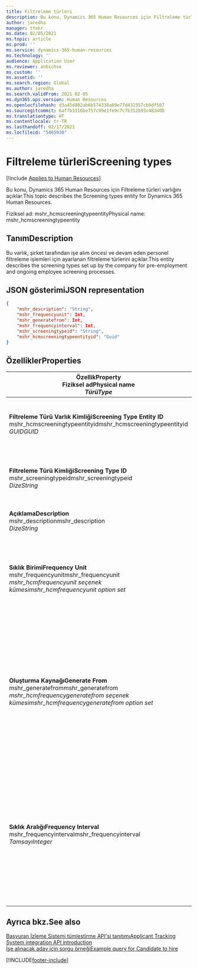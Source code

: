```yaml
---
title: Filtreleme türleri
description: Bu konu, Dynamics 365 Human Resources için Filtreleme türleri varlığını açıklar.
author: jaredha
manager: tfehr
ms.date: 02/05/2021
ms.topic: article
ms.prod: ''
ms.service: dynamics-365-human-resources
ms.technology: ''
audience: Application User
ms.reviewer: anbichse
ms.custom: ''
ms.assetid: ''
ms.search.region: Global
ms.author: jaredha
ms.search.validFrom: 2021-02-05
ms.dyn365.ops.version: Human Resources
ms.openlocfilehash: d3a45d802ab6b574338a09e77d432357cb9df507
ms.sourcegitcommit: 6affb3316be757c99e1fe9c7c7b312b93c483408
ms.translationtype: HT
ms.contentlocale: tr-TR
ms.lasthandoff: 02/17/2021
ms.locfileid: "5465930"
---
```

# <a name="screening-types"></a><span data-ttu-id="6a902-103">Filtreleme türleri</span><span class="sxs-lookup"><span data-stu-id="6a902-103">Screening types</span></span>

[!include [Applies to Human Resources](../includes/applies-to-hr.md)]

<span data-ttu-id="6a902-104">Bu konu, Dynamics 365 Human Resources için Filtreleme türleri varlığını açıklar.</span><span class="sxs-lookup"><span data-stu-id="6a902-104">This topic describes the Screening types entity for Dynamics 365 Human Resources.</span></span>

<span data-ttu-id="6a902-105">Fiziksel ad: mshr_hcmscreeningtypeentity</span><span class="sxs-lookup"><span data-stu-id="6a902-105">Physical name: mshr_hcmscreeningtypeentity</span></span>

## <a name="description"></a><span data-ttu-id="6a902-106">Tanım</span><span class="sxs-lookup"><span data-stu-id="6a902-106">Description</span></span>

<span data-ttu-id="6a902-107">Bu varlık, şirket tarafından işe alım öncesi ve devam eden personel filtreleme işlemleri için ayarlanan filtreleme türlerini açıklar.</span><span class="sxs-lookup"><span data-stu-id="6a902-107">This entity describes the screening types set up by the company for pre-employment and ongoing employee screening processes.</span></span>

## <a name="json-representation"></a><span data-ttu-id="6a902-108">JSON gösterimi</span><span class="sxs-lookup"><span data-stu-id="6a902-108">JSON representation</span></span>

```json
{
    "mshr_description": "String",
    "mshr_frequencyunit": Int,
    "mshr_generatefrom": Int,
    "mshr_frequencyinterval": Int,
    "mshr_screeningtypeid": "String",
    "mshr_hcmscreeningtypeentityid": "Guid"
}
```

## <a name="properties"></a><span data-ttu-id="6a902-109">Özellikler</span><span class="sxs-lookup"><span data-stu-id="6a902-109">Properties</span></span>

| <span data-ttu-id="6a902-110">Özellik</span><span class="sxs-lookup"><span data-stu-id="6a902-110">Property</span></span><br><span data-ttu-id="6a902-111">**Fiziksel ad**</span><span class="sxs-lookup"><span data-stu-id="6a902-111">**Physical name**</span></span><br><span data-ttu-id="6a902-112">**_Türü_**</span><span class="sxs-lookup"><span data-stu-id="6a902-112">**_Type_**</span></span> | <span data-ttu-id="6a902-113">Kullan</span><span class="sxs-lookup"><span data-stu-id="6a902-113">Use</span></span> | <span data-ttu-id="6a902-114">Tanım</span><span class="sxs-lookup"><span data-stu-id="6a902-114">Description</span></span> |
| --- | --- | --- |
| <span data-ttu-id="6a902-115">**Filtreleme Türü Varlık Kimliği**</span><span class="sxs-lookup"><span data-stu-id="6a902-115">**Screening Type Entity ID**</span></span><br><span data-ttu-id="6a902-116">mshr_hcmscreeningtypeentityid</span><span class="sxs-lookup"><span data-stu-id="6a902-116">mshr_hcmscreeningtypeentityid</span></span><br><span data-ttu-id="6a902-117">*GUID*</span><span class="sxs-lookup"><span data-stu-id="6a902-117">*GUID*</span></span> | <span data-ttu-id="6a902-118">Salt okunur</span><span class="sxs-lookup"><span data-stu-id="6a902-118">Read-only</span></span><br><span data-ttu-id="6a902-119">Gerekli</span><span class="sxs-lookup"><span data-stu-id="6a902-119">Required</span></span><br><span data-ttu-id="6a902-120">Sistem tarafından oluşturulan</span><span class="sxs-lookup"><span data-stu-id="6a902-120">System-generated</span></span> | <span data-ttu-id="6a902-121">Filtreleme türü kaydı için benzersiz birincil tanımlayıcı.</span><span class="sxs-lookup"><span data-stu-id="6a902-121">Unique primary identifier for the screening type record.</span></span> |
| <span data-ttu-id="6a902-122">**Filtreleme Türü Kimliği**</span><span class="sxs-lookup"><span data-stu-id="6a902-122">**Screening Type ID**</span></span><br><span data-ttu-id="6a902-123">mshr_screeningtypeid</span><span class="sxs-lookup"><span data-stu-id="6a902-123">mshr_screeningtypeid</span></span><br><span data-ttu-id="6a902-124">*Dize*</span><span class="sxs-lookup"><span data-stu-id="6a902-124">*String*</span></span> | <span data-ttu-id="6a902-125">Okuma/yazma</span><span class="sxs-lookup"><span data-stu-id="6a902-125">Read/write</span></span><br><span data-ttu-id="6a902-126">Gerekli</span><span class="sxs-lookup"><span data-stu-id="6a902-126">Required</span></span> | <span data-ttu-id="6a902-127">Filtreleme türü için kullanıcı tanımlı benzersiz tanımlayıcı.</span><span class="sxs-lookup"><span data-stu-id="6a902-127">User-defined unique identifier for the screening type.</span></span> |
| <span data-ttu-id="6a902-128">**Açıklama**</span><span class="sxs-lookup"><span data-stu-id="6a902-128">**Description**</span></span><br><span data-ttu-id="6a902-129">mshr_description</span><span class="sxs-lookup"><span data-stu-id="6a902-129">mshr_description</span></span><br><span data-ttu-id="6a902-130">*Dize*</span><span class="sxs-lookup"><span data-stu-id="6a902-130">*String*</span></span> | <span data-ttu-id="6a902-131">Okuma/yazma</span><span class="sxs-lookup"><span data-stu-id="6a902-131">Read/write</span></span><br><span data-ttu-id="6a902-132">Gerekli</span><span class="sxs-lookup"><span data-stu-id="6a902-132">Required</span></span> | <span data-ttu-id="6a902-133">Filtreleme türünün açıklaması.</span><span class="sxs-lookup"><span data-stu-id="6a902-133">The description of the screening type.</span></span> |
| <span data-ttu-id="6a902-134">**Sıklık Birimi**</span><span class="sxs-lookup"><span data-stu-id="6a902-134">**Frequency Unit**</span></span><br><span data-ttu-id="6a902-135">mshr_frequencyunit</span><span class="sxs-lookup"><span data-stu-id="6a902-135">mshr_frequencyunit</span></span><br><span data-ttu-id="6a902-136">*mshr_hcmfrequencyunit seçenek kümesi*</span><span class="sxs-lookup"><span data-stu-id="6a902-136">*mshr_hcmfrequencyunit option set*</span></span> | <span data-ttu-id="6a902-137">Okuma/yazma</span><span class="sxs-lookup"><span data-stu-id="6a902-137">Read/write</span></span><br><span data-ttu-id="6a902-138">Gerekli</span><span class="sxs-lookup"><span data-stu-id="6a902-138">Required</span></span> | <span data-ttu-id="6a902-139">Atanan kişi için filtrelemenin tamamlanacağı sıklığı açıklar.</span><span class="sxs-lookup"><span data-stu-id="6a902-139">Describes the frequency with which the screening must be completed for the assigned person.</span></span> |
| <span data-ttu-id="6a902-140">**Oluşturma Kaynağı**</span><span class="sxs-lookup"><span data-stu-id="6a902-140">**Generate From**</span></span><br><span data-ttu-id="6a902-141">mshr_generatefrom</span><span class="sxs-lookup"><span data-stu-id="6a902-141">mshr_generatefrom</span></span><br><span data-ttu-id="6a902-142">*mshr_hcmfrequencygeneratefrom seçenek kümesi*</span><span class="sxs-lookup"><span data-stu-id="6a902-142">*mshr_hcmfrequencygeneratefrom option set*</span></span> | <span data-ttu-id="6a902-143">Okuma/yazma</span><span class="sxs-lookup"><span data-stu-id="6a902-143">Read-write</span></span><br><span data-ttu-id="6a902-144">Gerekli</span><span class="sxs-lookup"><span data-stu-id="6a902-144">Required</span></span> | <span data-ttu-id="6a902-145">Sıklık değeri "Yalnızca bir seferlik" dışında bir değerse, GenerateFrom değeri bir sonraki filtreleme olayının hesaplanacağı tarihi belirler.</span><span class="sxs-lookup"><span data-stu-id="6a902-145">If the Frequency value is any value other than “One-time only”, the GenerateFrom value determines the date from which to calculate the next screening event.</span></span> |
| <span data-ttu-id="6a902-146">**Sıklık Aralığı**</span><span class="sxs-lookup"><span data-stu-id="6a902-146">**Frequency Interval**</span></span><br><span data-ttu-id="6a902-147">mshr_frequencyinterval</span><span class="sxs-lookup"><span data-stu-id="6a902-147">mshr_frequencyinterval</span></span><br><span data-ttu-id="6a902-148">*Tamsayı*</span><span class="sxs-lookup"><span data-stu-id="6a902-148">*Integer*</span></span> | <span data-ttu-id="6a902-149">Okuma/yazma</span><span class="sxs-lookup"><span data-stu-id="6a902-149">Read-write</span></span><br><span data-ttu-id="6a902-150">Gerekli</span><span class="sxs-lookup"><span data-stu-id="6a902-150">Required</span></span> | <span data-ttu-id="6a902-151">Sıklık değeri "Yalnızca bir seferlik" dışında bir değerse her filtreleme olayı arasındaki zaman birimleri için bir aralık tanımlamanız gerekir.</span><span class="sxs-lookup"><span data-stu-id="6a902-151">If the Frequency value is any value other than “One-time only”, you must define an interval for the units of time between each screening event.</span></span> |

## <a name="see-also"></a><span data-ttu-id="6a902-152">Ayrıca bkz.</span><span class="sxs-lookup"><span data-stu-id="6a902-152">See also</span></span>

[<span data-ttu-id="6a902-153">Başvuran İzleme Sistemi tümleştirme API'si tanıtımı</span><span class="sxs-lookup"><span data-stu-id="6a902-153">Applicant Tracking System integration API introduction</span></span>](hr-admin-integration-ats-api-introduction.md)<br>
[<span data-ttu-id="6a902-154">İşe alınacak aday için sorgu örneği</span><span class="sxs-lookup"><span data-stu-id="6a902-154">Example query for Candidate to hire</span></span>](hr-admin-integration-ats-api-candidate-to-hire-example-query.md)


[!INCLUDE[footer-include](../includes/footer-banner.md)]